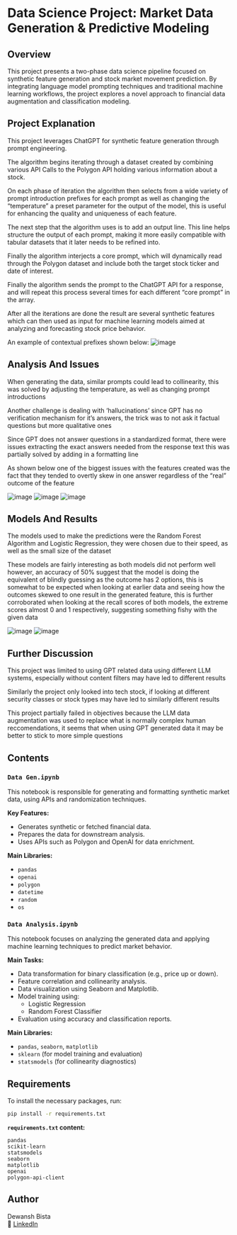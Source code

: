 
# Data Science Project: Market Data Generation & Predictive Modeling

## Overview

This project presents a two-phase data science pipeline focused on synthetic feature generation and stock market movement prediction. By integrating language model prompting techniques and traditional machine learning workflows, the project explores a novel approach to financial data augmentation and classification modeling.

## Project Explanation

This project leverages ChatGPT for synthetic feature generation through prompt engineering. 

The algorithm begins iterating through a dataset created by combining various API Calls to the Polygon API holding various information about a stock.

On each phase of iteration the algorithm then selects from a wide variety of prompt introduction prefixes for each prompt as well as changing the “temperature” a preset parameter for the output of the model, this is useful for enhancing the quality and uniqueness of each feature.

The next step that the algorithm uses is to add an output line. This line helps structure the output of each prompt, making it more easily compatible with tabular datasets that it later needs to be refined into.

Finally the algorithm interjects a core prompt, which will dynamically read through the Polygon dataset and include both the target stock ticker and date of interest.

Finally the algorithm sends the prompt to the ChatGPT API for a response, and will repeat this process several times for each different “core prompt” in the array. 

After all the iterations are done the result are several synthetic features which can then used as input for machine learning models aimed at analyzing and forecasting stock price behavior.

An example of contextual prefixes shown below:
![image](https://github.com/user-attachments/assets/ac154c55-a6df-4108-8593-caf042acbed7)

## Analysis And Issues

When generating the data, similar prompts could lead to collinearity, this was solved by adjusting the temperature, as well as changing prompt introductions

Another challenge is dealing with ‘hallucinations’ since GPT has no verification mechanism for it’s answers, the trick was to not ask it factual questions but more qualitative ones

Since GPT does not answer questions in a standardized format, there were issues extracting the exact answers needed from the response text this was partially solved by adding in a formatting line

As shown below one of the biggest issues with the features created was the fact that they tended to overtly skew in one answer regardless of the “real” outcome of the feature

![image](https://github.com/user-attachments/assets/6b7ef96d-ef09-4012-adfd-1b56adabb2b4)
![image](https://github.com/user-attachments/assets/864d70f2-af62-4616-bd25-16bcf64cf260)
![image](https://github.com/user-attachments/assets/c9e62546-1af0-413e-aa84-25e7f5d5d8dc)

## Models And Results

The models used to make the predictions were the Random Forest Algorithm and Logistic Regression, they were chosen due to their speed, as well as the small size of the dataset

These models are fairly interesting as both models did not perform well however, an accuracy of 50% suggest that the model is doing the equivalent of blindly guessing as the outcome has 2 options, this is somewhat to be expected when looking at earlier data and seeing how the outcomes skewed to one result in the generated feature, this is further corroborated when looking at the recall scores of both models, the extreme scores almost 0 and 1 respectively, suggesting something fishy with the given data

![image](https://github.com/user-attachments/assets/c7647384-014f-47bb-8a63-bdf4452aabe6)
![image](https://github.com/user-attachments/assets/f2ccb237-bf15-48e5-8ec2-cbcdbc461c14)

## Further Discussion

This project was limited to using GPT related data using different LLM systems, especially without content filters may have led to different results

Similarly the project only looked into tech stock, if looking at different security classes or stock types may have led to similarly different results

This project partially failed in objectives because the LLM data augmentation was used to replace what is normally complex human reccomendations, it seems that when using GPT generated data it may be better to stick to more simple questions

## Contents

### `Data Gen.ipynb`
This notebook is responsible for generating and formatting synthetic market data, using APIs and randomization techniques.

**Key Features:**
- Generates synthetic or fetched financial data.
- Prepares the data for downstream analysis.
- Uses APIs such as Polygon and OpenAI for data enrichment.

**Main Libraries:**
- `pandas`
- `openai`
- `polygon`
- `datetime`
- `random`
- `os`

### `Data Analysis.ipynb`
This notebook focuses on analyzing the generated data and applying machine learning techniques to predict market behavior.

**Main Tasks:**
- Data transformation for binary classification (e.g., price up or down).
- Feature correlation and collinearity analysis.
- Data visualization using Seaborn and Matplotlib.
- Model training using:
  - Logistic Regression
  - Random Forest Classifier
- Evaluation using accuracy and classification reports.

**Main Libraries:**
- `pandas`, `seaborn`, `matplotlib`
- `sklearn` (for model training and evaluation)
- `statsmodels` (for collinearity diagnostics)

## Requirements

To install the necessary packages, run:

```bash
pip install -r requirements.txt
```

**`requirements.txt` content:**
```
pandas
scikit-learn
statsmodels
seaborn
matplotlib
openai
polygon-api-client
```

## Author

Dewansh Bista  
🔗 [LinkedIn](https://www.linkedin.com/in/dewansh-bista/)
